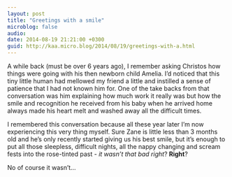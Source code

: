 ```yaml
---
layout: post
title: "Greetings with a smile"
microblog: false
audio: 
date: 2014-08-19 21:21:00 +0300
guid: http://kaa.micro.blog/2014/08/19/greetings-with-a.html
---
```

<p>A while back (must be over 6 years ago), I remember asking Christos how things were going with his then newborn child Amelia. I&rsquo;d noticed that this tiny little human had mellowed my friend a little and instilled a sense of patience that I had not known him for. One of the take backs from that conversation was him explaining how much work it really was but how the smile and recognition he received from his baby when he arrived home always made his heart melt and washed away all the difficult times.</p>

<p>I remembered this conversation because all these year later I&rsquo;m now experiencing this very thing myself. Sure Zane is little less than 3 months old and he&rsquo;s only recently started giving us his best smile, but it&rsquo;s enough to put all those sleepless, difficult nights, all the nappy changing and scream fests into the rose-tinted past - <em>it wasn&rsquo;t that bad right</em>? <strong>Right</strong>?</p>

<p>No of course it wasn&rsquo;t&hellip;</p>
